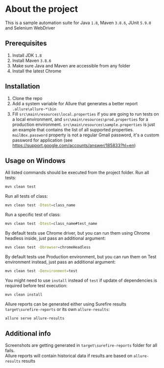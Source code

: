 <a name="readme-top"></a>
# About the project
This is a sample automation suite for Java `1.8`, Maven `3.8.6`, JUnit `5.9.0` and Selenium WebDriver 


## Prerequisites
1. Install JDK `1.8`
2. Install Maven `3.8.6`
3. Make sure Java and Maven are accessible from any folder
4. Install the latest Chrome


## Installation
1. Clone the repo
2. Add a system variable for Allure that generates a better report `.allure\allure-*\bin`
3. Fill `src\main\resources\local.properties` if you are going to run tests on a local environment, and `src\main\resources\prod.properties` for a production environment. 
`src\main\resources\sample.properties` is just an example that contains the list of all supported properties. 
`mailBox.password` property is not a regular Gmail password, it's a custom password for application (see https://support.google.com/accounts/answer/185833?hl=en)


## Usage on Windows
All listed commands should be executed from the project folder. Run all tests:
   ```sh
   mvn clean test
   ```
Run all tests of class:
   ```sh
   mvn clean test -Dtest=class_name
   ```
Run a specific test of class:
   ```sh
   mvn clean test -Dtest=class_name#test_name
   ```
By default tests use Chrome driver, but you can run them using Chrome headless inside, just pass an additional argument: 
   ```sh
   mvn clean test -Dbrowser=chromeHeadless
   ```
By default tests use Production environment, but you can run them on Test environment instead, just pass an additional argument:
   ```sh
   mvn clean test -Denvironment=test
   ```
You might need to use `install` instead of `test` if update of dependencies is required before test execution:
   ```sh
   mvn clean install
   ```
Allure reports can be generated either using Surefire results `target\surefire-reports` or its own `allure-results`:
   ```sh
   allure serve allure-results
   ```

## Additional info
Screenshots are getting generated in `target\surefire-reports` folder for all fails.<br>
Allure reports will contain historical data if results are based on `allure-results` results
